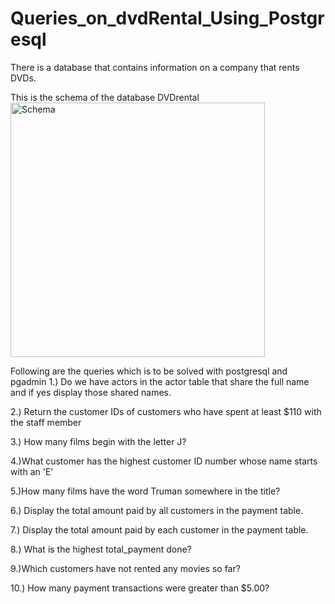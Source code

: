 # Queries_on_dvdRental_Using_Postgresql
There is a database that contains information on a company that rents DVDs.

This is the schema of the database DVDrental
<img width="407" alt="Schema" src="https://user-images.githubusercontent.com/22495927/137622462-a3d7c2c8-743b-4345-a2ea-dea3307d0ef0.png">

Following are the queries which is to be solved with postgresql and pgadmin
1.) Do we have actors in the actor table that share the full name and if yes display those shared names.

2.) Return the customer IDs of customers who have spent at least $110 with the staff member 

3.) How many films begin with the letter J?

4.)What customer has the highest customer ID number whose name starts with an 'E' 

5.)How many films have the word Truman somewhere in the title?

6.) Display the total amount paid by all customers in the payment table.

7.) Display the total amount paid by each customer in the payment table.

8.) What is the highest total_payment done?

9.)Which customers have not rented any movies so far?

10.) How many payment transactions were greater than $5.00?

